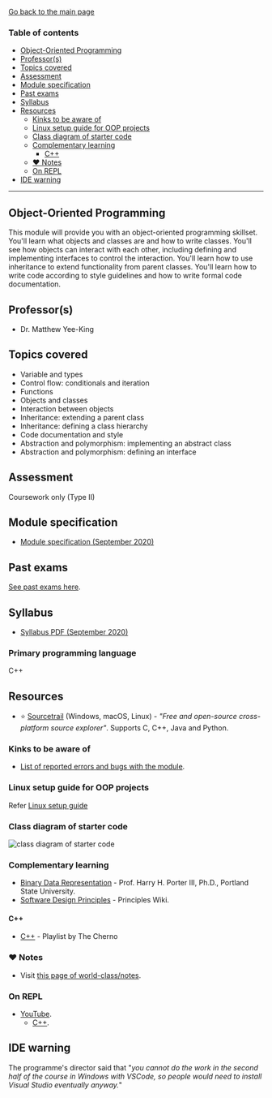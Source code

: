 [Go back to the main page](../../../README.md)

### Table of contents

- [Object-Oriented Programming](#object-oriented-programming)
- [Professor(s)](#professors)
- [Topics covered](#topics-covered)
- [Assessment](#assessment)
- [Module specification](#module-specification)
- [Past exams](#past-exams)
- [Syllabus](#syllabus)
- [Resources](#resources)
  - [Kinks to be aware of](#kinks-to-be-aware-of)
  - [Linux setup guide for OOP projects](#linux-setup-guide-for-oop-projects)
  - [Class diagram of starter code](#class-diagram-of-starter-code)
  - [Complementary learning](#complementary-learning)
    - [C&#43;&#43;](#c)
  - [:heart: Notes](#heart-notes)
  - [On REPL](#on-repl)
- [IDE warning](#ide-warning)

---

## Object-Oriented Programming

This module will provide you with an object-oriented programming
skillset. You'll learn what objects and classes are and how to
write classes. You'll see how objects can interact with each
other, including defining and implementing interfaces to control
the interaction. You'll learn how to use inheritance to extend
functionality from parent classes. You'll learn how to write
code according to style guidelines and how to write formal code
documentation.

## Professor(s)

- Dr. Matthew Yee-King

## Topics covered

- Variable and types
- Control flow: conditionals and iteration
- Functions
- Objects and classes
- Interaction between objects
- Inheritance: extending a parent class
- Inheritance: defining a class hierarchy
- Code documentation and style
- Abstraction and polymorphism: implementing an abstract class
- Abstraction and polymorphism: defining an interface

## Assessment

Coursework only (Type II)

## Module specification

- [Module specification (September 2020)](https://github.com/world-class/binary-assets/blob/master/modules/module-specification/CM2005_OOP-Module-Spec.pdf)

## Past exams

[See past exams here](https://github.com/world-class/binary-assets/tree/master/modules/cm2005-oop/past-exams).

## Syllabus

- [Syllabus PDF (September 2020)](https://github.com/world-class/binary-assets/blob/master/modules/syllabi/Syllabus_CM2005_OOP.pdf)

### Primary programming language

C++

## Resources

- :star: [Sourcetrail](https://www.sourcetrail.com) (Windows, macOS, Linux) - _"Free and open-source cross-platform source explorer"_. Supports C, C++, Java and Python.

### Kinks to be aware of

- [List of reported errors and bugs with the module](../../../kinks/level-5/cm-2005-object-oriented-programming/).

### Linux setup guide for OOP projects

Refer [Linux setup guide](https://github.com/world-class/binary-assets/blob/master/modules/cm2005-oop/linux_guide.md)

### Class diagram of starter code

![class diagram of starter code](https://github.com/world-class/binary-assets/blob/master/modules/cm2005-oop/class_diagram_starter_code.png?raw=true)

### Complementary learning

- [Binary Data Representation](http://web.cecs.pdx.edu/~harry/videos-binary/) - Prof. Harry H. Porter III, Ph.D., Portland State University.
- [Software Design Principles](http://principles-wiki.net/start) - Principles Wiki.

#### C&#43;&#43;

- [C++](https://www.youtube.com/playlist?list=PLlrATfBNZ98dudnM48yfGUldqGD0S4FFb) - Playlist by The Cherno

### :heart: Notes

- Visit [this page of world-class/notes](https://github.com/world-class/notes/tree/master/level-5/object-oriented-programming).

### On REPL

- [YouTube](../../../youtube/README.md).
  - [C++](../../../youtube/README.md#c-2).

## IDE warning

The programme's director said that "_you cannot do the work in the second half of the course in Windows with VSCode, so people would need to install Visual Studio eventually anyway._"
